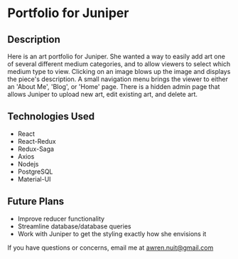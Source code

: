 # Portfolio for Juniper

## Description
Here is an art portfolio for Juniper. She wanted a way to easily add art one of several different medium categories, and to allow viewers to select which medium type to view. Clicking on an image blows up the image and displays the piece's description. A small navigation menu brings the viewer to either an 'About Me', 'Blog', or 'Home' page. There is a hidden admin page that allows Juniper to upload new art, edit existing art, and delete art.

## Technologies Used
- React
- React-Redux
- Redux-Saga
- Axios
- Nodejs
- PostgreSQL
- Material-UI

## Future Plans
- Improve reducer functionality
- Streamline database/database queries
- Work with Juniper to get the styling exactly how she envisions it

If you have questions or concerns, email me at awren.nuit@gmail.com